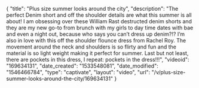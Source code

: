 {
    "title": "Plus size summer looks around the city",
    "description": "The perfect Denim short and off the shoulder details are what this summer is all about! I am obsessing over these William Rast destructed denim shorts and they are my new go-to from brunch with my girls to day time dates with bae and even a night out, because who says you can’t dress up denim?!? I’m also in love with this off the shoulder flounce dress from Rachel Roy. The movement around the neck and shoulders is so flirty and fun and the material is so light weight making it perfect for summer. Last but not least, there are pockets in this dress, I repeat: pockets in the dress!!!",
    "videoid": "169634131",
    "date_created": "1533548081",
    "date_modified": "1546466784",
    "type": "captivate",
    "layout": "video",
    "url": "\/v\/plus-size-summer-looks-around-the-city\/169634131"
}